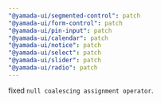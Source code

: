 ```yaml
---
"@yamada-ui/segmented-control": patch
"@yamada-ui/form-control": patch
"@yamada-ui/pin-input": patch
"@yamada-ui/calendar": patch
"@yamada-ui/notice": patch
"@yamada-ui/select": patch
"@yamada-ui/slider": patch
"@yamada-ui/radio": patch
---
```


fixed `null coalescing assignment operator`.
